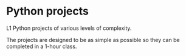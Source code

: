 # Python projects

L1 Python projects of various levels of complexity.

The projects are designed to be as simple as possible so they can be completed in a 1-hour class.
